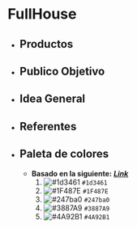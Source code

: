 # FullHouse


+ ##  Productos

+ ## Publico Objetivo

+ ##  Idea General

+ ## Referentes


+ ## Paleta de colores
    - __Basado en la siguiente:__ [___Link___](https://coolors.co/1d3461-1f487e-247ba0-3887a9-4a92b1)
        1. ![#1d3461](https://via.placeholder.com/15/1d3461/000000?text=+) `#1d3461`
        2. ![#1F487E](https://via.placeholder.com/15/1F487E/000000?text=+) `#1F487E`
        3. ![#247ba0](https://via.placeholder.com/15/247ba0/000000?text=+) `#247ba0`
        4. ![#3887A9](https://via.placeholder.com/15/3887A9/000000?text=+) `#3887A9`
        5. ![#4A92B1](https://via.placeholder.com/15/4A92B1/000000?text=+) `#4A92B1`
        
        
